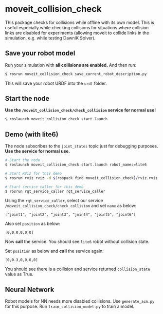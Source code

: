 # moveit_collision_check

This package checks for collisions while offline with its own model. This is useful especially while checking collisions for situations where collision links are disabled for experiments (allowing moveit to collide links in the simulation, e.g. while testing DawnIK Solver).

## Save your robot model

Run your simulation with **all collisions are enabled.** And then run:

```bash
$ rosrun moveit_collision_check save_current_robot_description.py
```

This will save your robot URDF into the `urdf` folder.

## Start the node

**Use the `/moveit_collision_check/check_collision` service for normal use!**

```bash
$ roslaunch moveit_collision_check start.launch
```

## Demo (with lite6)

The node subscribes to the `joint_states` topic just for debugging purposes. **Use the service for normal use.**

```bash
# Start the node
$ roslaunch moveit_collision_check start.launch robot_name:=lite6

# Start RViz for this demo
$ rosrun rviz rviz -d $(rospack find moveit_collision_check)/rviz.rviz

# Start service caller for this demo
$ rosrun rqt_service_caller rqt_service_caller
```

Using the `rqt_service_caller`, select our service `/moveit_collision_check/check_collision` and set `name` as below:

```
["joint1", "joint2", "joint3", "joint4", "joint5", "joint6"]
```

Also set `position` as below:

```
[0,0,0,0,0,0]
```

Now **call** the service. You should see `lite6` robot without collision state.

Set `position` as below and **call** the service again:

```
[0,0.3,0,0,0,0]
```

You should see there is a collision and service returned `collision_state` value as True.

## Neural Network

Robot models for NN needs more disabled collisions. Use `generate_acm.py` for this purpose. Run `train_collision_model.py` to train a model.

